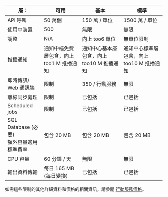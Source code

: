 
| 層： | 可用 | 基本 | 標準 |
| --- | --- | --- | --- |
| API 呼叫 |50 萬個 |150 萬 / 單位 |1500 萬 / 單位 |
| 使用中裝置 |500 |無限 |無限 |
| 調整 |N/A |向上 too6 單位 |無單位限制 |
| 推播通知 |通知中樞免費層包含，向上 too1 M 推播通知 |通知中心基本層包含，向上 too10 M 推播通知 |通知中心標準層包含，向上 too10 M 推播通知 |
| 即時傳訊/<br/>Web 通訊端 |限制 |350 / 行動服務 |無限 |
| 離線同步處理 |限制 |已包括 |已包括 |
| Scheduled jobs |限制 |已包括 |已包括 |
| SQL Database (必要)  <br/>額外容量適用標準費率 |包含 20 MB |包含 20 MB |包含 20 MB |
| CPU 容量 |60 分鐘 / 天 |無限 |無限 |
| 輸出資料傳輸 |每日 165 MB (每日變換) |已包括 |已包括 |

如需這些限制的其他詳細資料和價格的相關資訊，請參閱 [行動服務價格](https://azure.microsoft.com/pricing/details/mobile-services/)。 

